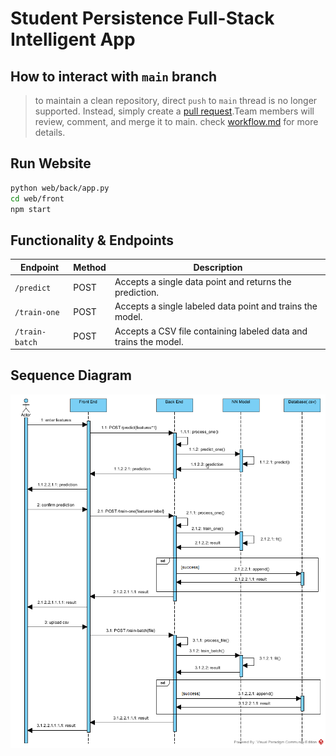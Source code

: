 # Student Persistence Full-Stack Intelligent App

## How to interact with `main` branch

> to maintain a clean repository, direct `push` to `main` thread is no longer supported. Instead, simply create a [pull request](https://github.com/Dongli99/ml-nn-studentpersistence/pulls).Team members will review, comment, and merge it to main. check [workflow.md](./docs/workflow.md) for more details.

## Run Website

```bash
python web/back/app.py
cd web/front
npm start
```

## Functionality & Endpoints

| Endpoint      | Method | Description                                           |
|---------------|--------|-------------------------------------------------------|
| `/predict`    | POST   | Accepts a single data point and returns the prediction. |
| `/train-one`  | POST   | Accepts a single labeled data point and trains the model. |
| `/train-batch`| POST   | Accepts a CSV file containing labeled data and trains the model. |

## Sequence Diagram

![alt Sequence Diagram](/docs/images/sequence.png)
